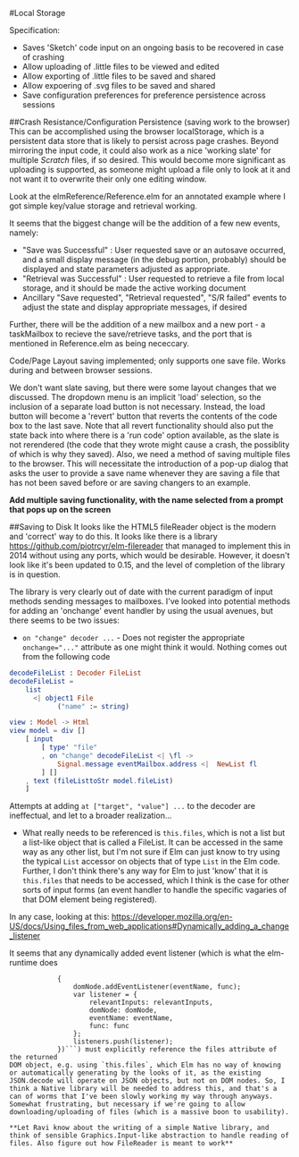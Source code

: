 #Local Storage

Specification:
* Saves 'Sketch' code input on an ongoing basis to be recovered in case of crashing
* Allow uploading of .little files to be viewed and edited
* Allow exporting of .little files to be saved and shared
* Allow expoering of .svg files to be saved and shared
* Save configuration preferences for preference persistence across sessions

##Crash Resistance/Configuration Persistence (saving work to the browser)
This can be accomplished using the browser localStorage, which is a persistent data store that is likely to persist across page crashes. Beyond mirroring the input code, it could also work as a nice 'working slate' for multiple *Scratch* files, if so desired. This would become more significant as uploading is supported, as someone might upload a file only to look at it and not want it to overwrite their only one editing window.

Look at the elmReference/Reference.elm for an annotated example where I got simple key/value storage and retrieval working.

It seems that the biggest change will be the addition of a few new events, namely:
* "Save was Successful" : User requested save or an autosave occurred, and a small display message (in the debug portion, probably) should be displayed and state parameters adjusted as appropriate.
* "Retrieval was Successful" : User requested to retrieve a file from local storage, and it should be made the active working document
* Ancillary "Save requested", "Retrieval requested", "S/R failed" events to adjust the state and display appropriate messages, if desired

Further, there will be the addition of a new mailbox and a new port - a taskMailbox to recieve the save/retrieve tasks, and the port that is mentioned in Reference.elm as being nececcary. 

Code/Page Layout saving implemented; only supports one save file. Works during
and between browser sessions.

We don't want slate saving, but there were some layout changes that we discussed. The dropdown menu is an implicit 'load' selection, so the inclusion of a separate load button is not necessary. Instead, the load button will become a 'revert' button that reverts the contents of the code box to the last save. Note that all revert functionality should also put the state back into where there is a 'run code' option available, as the slate is not rerendered (the code that they wrote might cause a crash, the possiblity of which is why they saved). Also, we need a method of saving multiple files to the browser. This will necessitate the introduction of a pop-up dialog that asks the user to provide a save name whenever they are saving a file that has not been saved before or are saving changers to an example.

**Add multiple saving functionality, with the name selected from a prompt that pops up on the screen**

##Saving to Disk
It looks like the HTML5 fileReader object is the modern and 'correct' way to do this. It looks like there is a library https://github.com/piotrcyr/elm-filereader that managed to implement this in 2014 without using any ports, which would be desirable. However, it doesn't look like it's been updated to 0.15, and the level of completion of the library is in question. 

The library is very clearly out of date with the current paradigm of input methods sending messages to mailboxes. I've looked into potential methods for adding an 'onchange' event handler by using the usual avenues, but there seems to be two issues:

* `on "change" decoder ...` - Does not register the appropriate `onchange="..."` attribute as one might think it would. Nothing comes out from the following code
```elm
decodeFileList : Decoder FileList
decodeFileList =
    list 
      <| object1 File
            ("name" := string)

view : Model -> Html
view model = div []
    [ input 
        [ type' "file"
        , on "change" decodeFileList <| \fl ->
            Signal.message eventMailbox.address <|  NewList fl
        ] []
    , text (fileListtoStr model.fileList)
    ]
```
Attempts at adding `at ["target", "value"] ...` to the decoder are ineffectual, and let to a broader realization...
* What really needs to be referenced is `this.files`, which is not a list but a list-like object that is called a FileList. It can be accessed in the same way as any other list, but I'm not sure if Elm can just know to try using the typical `List` accessor on objects that of type `List` in the Elm code. Further, I don't think there's any way for Elm to just 'know' that it is `this.files` that needs to be accessed, which I think is the case for other sorts of input forms (an event handler to handle the specific vagaries of that DOM element being registered).

In any case, looking at this:
https://developer.mozilla.org/en-US/docs/Using_files_from_web_applications#Dynamically_adding_a_change_listener

It seems that any dynamically added event listener (which is what the elm-runtime does 
```function addListener(relevantInputs, domNode, eventName, func)
            {
                domNode.addEventListener(eventName, func);
                var listener = {
                    relevantInputs: relevantInputs,
                    domNode: domNode,
                    eventName: eventName,
                    func: func
                };
                listeners.push(listener);
            })```) must explicitly reference the files attribute of the returned
DOM object, e.g. using `this.files`, which Elm has no way of knowing or automatically generating by the looks of it, as the existing JSON.decode will operate on JSON objects, but not on DOM nodes. So, I think a Native library will be needed to address this, and that's a can of worms that I've been slowly working my way through anyways. Somewhat frustrating, but necessary if we're going to allow downloading/uploading of files (which is a massive boon to usability).

**Let Ravi know about the writing of a simple Native library, and think of sensible Graphics.Input-like abstraction to handle reading of files. Also figure out how FileReader is meant to work**